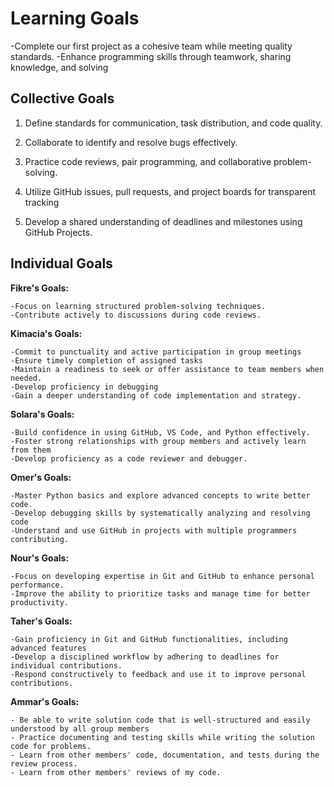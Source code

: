 # Learning Goals

-Complete our first project as a cohesive team while meeting quality standards.
-Enhance programming skills through teamwork, sharing knowledge, and solving

## Collective Goals

1. Define standards for communication, task distribution, and code quality.

2. Collaborate to identify and resolve bugs effectively.

3. Practice code reviews, pair programming, and collaborative problem-solving.

4. Utilize GitHub issues, pull requests, and project boards for transparent tracking

5. Develop a shared understanding of deadlines and milestones using GitHub Projects.

## Individual Goals

**Fikre's Goals:**

    -Focus on learning structured problem-solving techniques.
    -Contribute actively to discussions during code reviews.

**Kimacia's Goals:**

    -Commit to punctuality and active participation in group meetings
    -Ensure timely completion of assigned tasks
    -Maintain a readiness to seek or offer assistance to team members when needed.
    -Develop proficiency in debugging
    -Gain a deeper understanding of code implementation and strategy.

**Solara's Goals:**

    -Build confidence in using GitHub, VS Code, and Python effectively.
    -Foster strong relationships with group members and actively learn from them
    -Develop proficiency as a code reviewer and debugger.

**Omer's Goals:**

    -Master Python basics and explore advanced concepts to write better code.
    -Develop debugging skills by systematically analyzing and resolving code
    -Understand and use GitHub in projects with multiple programmers contributing.

**Nour's Goals:**

    -Focus on developing expertise in Git and GitHub to enhance personal performance.
    -Improve the ability to prioritize tasks and manage time for better productivity.

**Taher's Goals:**

    -Gain proficiency in Git and GitHub functionalities, including advanced features
    -Develop a disciplined workflow by adhering to deadlines for individual contributions.
    -Respond constructively to feedback and use it to improve personal contributions.

**Ammar's Goals:**

    - Be able to write solution code that is well-structured and easily understood by all group members
    - Practice documenting and testing skills while writing the solution code for problems.
    - Learn from other members' code, documentation, and tests during the review process.
    - Learn from other members' reviews of my code.
